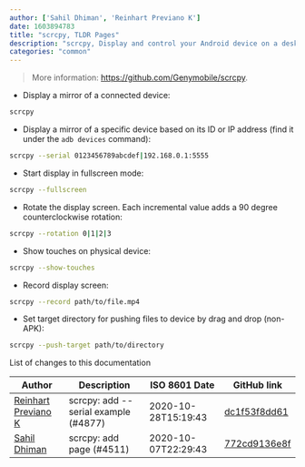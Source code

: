 ```yaml
---
author: ['Sahil Dhiman', 'Reinhart Previano K']
date: 1603894783
title: "scrcpy, TLDR Pages"
description: "scrcpy, Display and control your Android device on a desktop."
categories: "common"
---
```

> More information: <https://github.com/Genymobile/scrcpy>.

- Display a mirror of a connected device:

```bash
scrcpy
```

- Display a mirror of a specific device based on its ID or IP address (find it under the `adb devices` command):

```bash
scrcpy --serial 0123456789abcdef|192.168.0.1:5555
```

- Start display in fullscreen mode:

```bash
scrcpy --fullscreen
```

- Rotate the display screen. Each incremental value adds a 90 degree counterclockwise rotation:

```bash
scrcpy --rotation 0|1|2|3
```

- Show touches on physical device:

```bash
scrcpy --show-touches
```

- Record display screen:

```bash
scrcpy --record path/to/file.mp4
```

- Set target directory for pushing files to device by drag and drop (non-APK):

```bash
scrcpy --push-target path/to/directory
```
List of changes to this documentation


Author | Description | ISO 8601 Date | GitHub link
------|-----|-----|-----
[Reinhart Previano K](mailto:reinhart_previano@yahoo.com) | scrcpy: add --serial example (#4877) | 2020-10-28T15:19:43 | [dc1f53f8dd61](https://github.com/tldr-pages/tldr/commit/dc1f53f8dd61950fd4e565029223b47b2ecd0bc3)
[Sahil Dhiman](mailto:52946452+sahilister@users.noreply.github.com) | scrcpy: add page (#4511) | 2020-10-07T22:29:43 | [772cd9136e8f](https://github.com/tldr-pages/tldr/commit/772cd9136e8f583c462b25f222b3a7295efc76f4)

